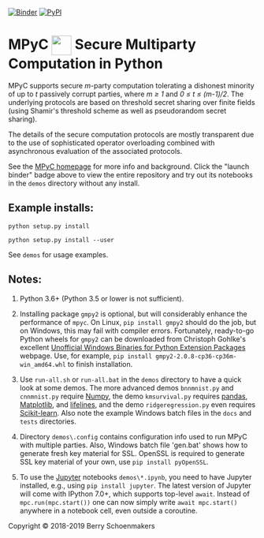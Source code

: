 [![Binder](https://mybinder.org/badge_logo.svg)](https://mybinder.org/v2/gh/lschoe/mpyc/master) [![PyPI](https://img.shields.io/pypi/v/mpyc.svg)](https://pypi.org/project/mpyc/)

# MPyC <img align="center" width=40 src="https://github.com/lschoe/mpyc/blob/master/images/MPyC_Logo.png"> Secure Multiparty Computation in Python 

MPyC supports secure *m*-party computation tolerating a dishonest minority of up to *t* passively corrupt parties,
where *m &ge; 1* and *0 &le; t &le; (m-1)/2*. The underlying protocols are based on threshold secret sharing over finite
fields (using Shamir's threshold scheme as well as pseudorandom secret sharing).

The details of the secure computation protocols are mostly transparent due to the use of sophisticated operator overloading
combined with asynchronous evaluation of the associated protocols.

See the [MPyC homepage](https://www.win.tue.nl/~berry/mpyc/) for more info and background. Click the "launch binder" badge 
above to view the entire repository and try out its notebooks in the `demos` directory without any install. 

## Example installs:

`python setup.py install`

`python setup.py install --user`

See `demos` for usage examples.

## Notes:

1. Python 3.6+ (Python 3.5 or lower is not sufficient).

2. Installing package `gmpy2` is optional, but will considerably enhance the performance of `mpyc`.
On Linux, `pip install gmpy2` should do the job, but on Windows, this may fail with compiler errors.
Fortunately, ready-to-go Python wheels for `gmpy2` can be downloaded from Christoph Gohlke's excellent
[Unofficial Windows Binaries for Python Extension Packages](https://www.lfd.uci.edu/~gohlke/pythonlibs/) webpage.
Use, for example, `pip install gmpy2-2.0.8-cp36-cp36m-win_amd64.whl` to finish installation.

3. Use `run-all.sh` or `run-all.bat` in the `demos` directory to have a quick look at some demos. 
The more advanced demos `bnnmnist.py` and `cnnmnist.py` require [Numpy](https://www.numpy.org/), the demo `kmsurvival.py` requires
[pandas](https://pandas.pydata.org/), [Matplotlib](https://matplotlib.org/), and [lifelines](https://pypi.org/project/lifelines/),
and the demo `ridgeregression.py` even requires [Scikit-learn](https://scikit-learn.org/). Also note the example Windows batch 
files in the `docs` and `tests` directories.

4. Directory `demos\.config` contains configuration info used to run MPyC with multiple parties. Also, 
Windows batch file 'gen.bat' shows how to generate fresh key material for SSL. OpenSSL is required to generate 
SSL key material of your own, use `pip install pyOpenSSL`.

5. To use the [Jupyter](https://jupyter.org/) notebooks `demos\*.ipynb`, you need to have Jupyter installed,
e.g., using `pip install jupyter`. The latest version of Jupyter will come with IPython 7.0+, which supports
top-level `await`. Instead of `mpc.run(mpc.start())` one can now simply write `await mpc.start()` anywhere in
a notebook cell, even outside a coroutine.

Copyright &copy; 2018-2019 Berry Schoenmakers

